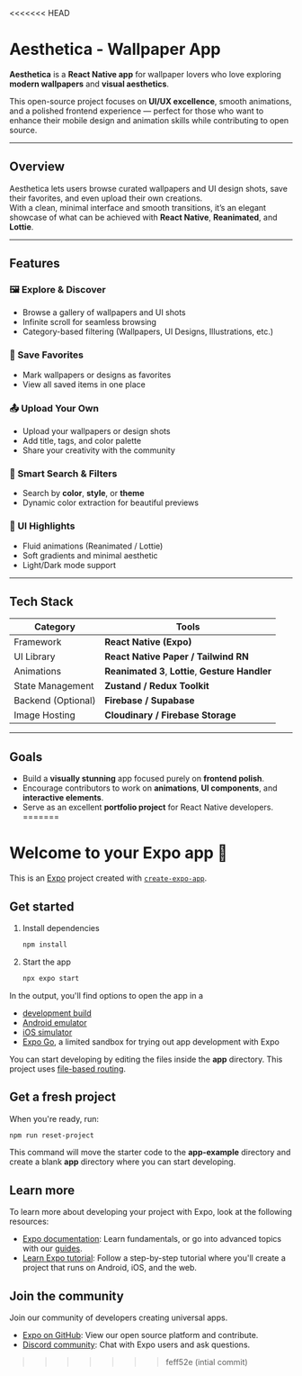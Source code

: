 <<<<<<< HEAD
# Aesthetica - Wallpaper App  

**Aesthetica** is a **React Native app** for wallpaper lovers who love exploring **modern wallpapers** and **visual aesthetics**.  

This open-source project focuses on **UI/UX excellence**, smooth animations, and a polished frontend experience — perfect for those who want to enhance their mobile design and animation skills while contributing to open source.  

---

## Overview  

Aesthetica lets users browse curated wallpapers and UI design shots, save their favorites, and even upload their own creations.  
With a clean, minimal interface and smooth transitions, it’s an elegant showcase of what can be achieved with **React Native**, **Reanimated**, and **Lottie**.  

---

## Features  

### 🖼️ Explore & Discover  
- Browse a gallery of wallpapers and UI shots  
- Infinite scroll for seamless browsing  
- Category-based filtering (Wallpapers, UI Designs, Illustrations, etc.)  

### 💾 Save Favorites  
- Mark wallpapers or designs as favorites  
- View all saved items in one place  

### 📤 Upload Your Own  
- Upload your wallpapers or design shots  
- Add title, tags, and color palette  
- Share your creativity with the community  

### 🎨 Smart Search & Filters  
- Search by **color**, **style**, or **theme**  
- Dynamic color extraction for beautiful previews  

### 🌈 UI Highlights  
- Fluid animations (Reanimated / Lottie)  
- Soft gradients and minimal aesthetic  
- Light/Dark mode support  

---

## Tech Stack  

| Category | Tools |
|-----------|-------|
| Framework | **React Native (Expo)** |
| UI Library | **React Native Paper / Tailwind RN** |
| Animations | **Reanimated 3**, **Lottie**, **Gesture Handler** |
| State Management | **Zustand / Redux Toolkit** |
| Backend (Optional) | **Firebase / Supabase** |
| Image Hosting | **Cloudinary / Firebase Storage** |

---

## Goals  

- Build a **visually stunning** app focused purely on **frontend polish**.  
- Encourage contributors to work on **animations**, **UI components**, and **interactive elements**.  
- Serve as an excellent **portfolio project** for React Native developers.  
=======
# Welcome to your Expo app 👋

This is an [Expo](https://expo.dev) project created with [`create-expo-app`](https://www.npmjs.com/package/create-expo-app).

## Get started

1. Install dependencies

   ```bash
   npm install
   ```

2. Start the app

   ```bash
   npx expo start
   ```

In the output, you'll find options to open the app in a

- [development build](https://docs.expo.dev/develop/development-builds/introduction/)
- [Android emulator](https://docs.expo.dev/workflow/android-studio-emulator/)
- [iOS simulator](https://docs.expo.dev/workflow/ios-simulator/)
- [Expo Go](https://expo.dev/go), a limited sandbox for trying out app development with Expo

You can start developing by editing the files inside the **app** directory. This project uses [file-based routing](https://docs.expo.dev/router/introduction).

## Get a fresh project

When you're ready, run:

```bash
npm run reset-project
```

This command will move the starter code to the **app-example** directory and create a blank **app** directory where you can start developing.

## Learn more

To learn more about developing your project with Expo, look at the following resources:

- [Expo documentation](https://docs.expo.dev/): Learn fundamentals, or go into advanced topics with our [guides](https://docs.expo.dev/guides).
- [Learn Expo tutorial](https://docs.expo.dev/tutorial/introduction/): Follow a step-by-step tutorial where you'll create a project that runs on Android, iOS, and the web.

## Join the community

Join our community of developers creating universal apps.

- [Expo on GitHub](https://github.com/expo/expo): View our open source platform and contribute.
- [Discord community](https://chat.expo.dev): Chat with Expo users and ask questions.
>>>>>>> feff52e (intial commit)
